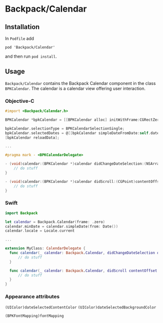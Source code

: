 # Backpack/Calendar

## Installation

In `Podfile` add

```
pod 'Backpack/Calendar'
```

and then run `pod install`.

## Usage

`Backpack/Calendar` contains the Backpack Calendar component in the class `BPKCalendar`. The calendar is a calendar view offering user interaction.

### Objective-C

```objective-c
#import <Backpack/Calendar.h>

BPKCalendar *bpkCalendar = [[BPKCalendar alloc] initWithFrame:CGRectZero];

bpkCalendar.selectionType = BPKCalendarSelectionSingle;
bpkCalendar.selectedDates = @[[bpkCalendar simpleDateFromDate:self.date1]];
[bpkCalendar reloadData];

...

#pragma mark - <BPKCalendarDelegate>

- (void)calendar:(BPKCalendar *)calendar didChangeDateSelection:(NSArray<BPKSimpleDate *> *)dateList {
    // do stuff
}

- (void)calendar:(BPKCalendar *)calendar didScroll:(CGPoint)contentOffset {
    // do stuff
}
```

### Swift

```swift
import Backpack

let calendar = Backpack.Calendar(frame: .zero)
calendar.minDate = calendar.simpleDate(from: Date())
calendar.locale = Locale.current

...

extension MyClass: CalendarDelegate {
  func calendar(_ calendar: Backpack.Calendar, didChangeDateSelection dateList: [SimpleDate]) {
      // do stuff
  }

  func calendar(_ calendar: Backpack.Calendar, didScroll contentOffset: CGPoint) {
      // do stuff
  }
}
```

### Appearance attributes
`(UIColor)dateSelectedContentColor`
`(UIColor)dateSelectedBackgroundColor`

`(BPKFontMapping)fontMapping`
